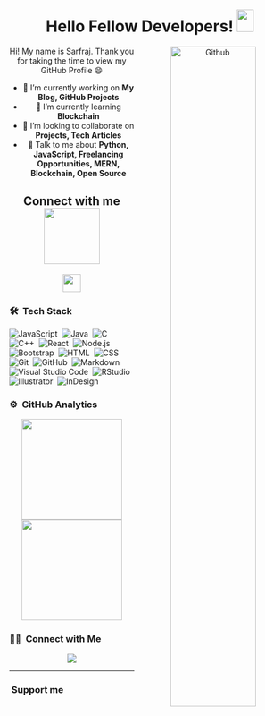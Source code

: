<h1 align="center"> Hello Fellow Developers! <img src="https://raw.githubusercontent.com/MartinHeinz/MartinHeinz/master/wave.gif" height="40px" width="30px" /></h1>

<div align="center">
  <img width="55%" align="right" alt="Github" src="https://raw.githubusercontent.com/onimur/.github/master/.resources/git-header.svg" />
  <p>Hi! My name is Sarfraj. Thank you for taking the time to view my GitHub Profile 😄</p>

  - 🔭 I’m currently working on **My Blog, GitHub Projects**
  - 🌱 I’m currently learning **Blockchain**
  - 👯 I’m looking to collaborate on **Projects, Tech Articles**
  - 💬 Talk to me about **Python, JavaScript, Freelancing Opportunities, MERN, Blockchain, Open Source**
</div>

<h2 align="center">Connect with me <img src="https://raw.githubusercontent.com/ShahriarShafin/ShahriarShafin/main/Assets/handshake.gif" width="100px" /></h2>

<div align="center">
  <a href="https://www.github.com/sarfrajyusuf">
    <img width="32px" align="center" src="https://raw.githubusercontent.com/rahulbanerjee26/githubAboutMeGenerator/main/icons/github.svg" />
  </a>
</div>

### 🛠 &nbsp;Tech Stack

![JavaScript](https://img.shields.io/badge/-JavaScript-05122A?style=flat&logo=javascript)&nbsp;
![Java](https://img.shields.io/badge/-Java-05122A?style=flat&logo=Java&logoColor=FFA518)&nbsp;
![C](https://img.shields.io/badge/-C-05122A?style=flat&logo=C&logoColor=A8B9CC)&nbsp;
![C++](https://img.shields.io/badge/-C++-05122A?style=flat&logo=C%2B%2B&logoColor=00599C)&nbsp;
![React](https://img.shields.io/badge/-React-05122A?style=flat&logo=react)&nbsp;
![Node.js](https://img.shields.io/badge/-Node.js-05122A?style=flat&logo=node.js)&nbsp;
![Bootstrap](https://img.shields.io/badge/-Bootstrap-05122A?style=flat&logo=bootstrap&logoColor=563D7C)&nbsp;
![HTML](https://img.shields.io/badge/-HTML-05122A?style=flat&logo=HTML5)&nbsp;
![CSS](https://img.shields.io/badge/-CSS-05122A?style=flat&logo=CSS3&logoColor=1572B6)&nbsp;
![Git](https://img.shields.io/badge/-Git-05122A?style=flat&logo=git)&nbsp;
![GitHub](https://img.shields.io/badge/-GitHub-05122A?style=flat&logo=github)&nbsp;
![Markdown](https://img.shields.io/badge/-Markdown-05122A?style=flat&logo=markdown)&nbsp;
![Visual Studio Code](https://img.shields.io/badge/-Visual%20Studio%20Code-05122A?style=flat&logo=visual-studio-code&logoColor=007ACC)&nbsp;
![RStudio](https://img.shields.io/badge/-RStudio-05122A?style=flat&logo=rstudio)&nbsp;
![Illustrator](https://img.shields.io/badge/-Illustrator-05122A?style=flat&logo=adobe-illustrator)&nbsp;
![InDesign](https://img.shields.io/badge/-InDesign-05122A?style=flat&logo=adobe-indesign)&nbsp;

### ⚙️ &nbsp;GitHub Analytics

<p align="center">
  <a href="https://github.com/sarfrajyusuf">
    <img height="180em" src="https://github-readme-stats-eight-theta.vercel.app/api?username=sarfrajyusuf&show_icons=true&theme=algolia&include_all_commits=true&count_private=true" />
    <img height="180em" src="https://github-readme-stats-eight-theta.vercel.app/api/top-langs/?username=sarfrajyusuf&layout=compact&langs_count=8&theme=algolia" />
  </a>
</p>

### 🤝🏻 &nbsp;Connect with Me

<p align="center">
  <a href="https://github.com/sarfrajyusuf"><img src="https://img.shields.io/badge/-sarfrajyusuf-3423A6?style=flat&logo=github&logoColor=white" /></a>
</p>

-----
### &nbsp;Support me
